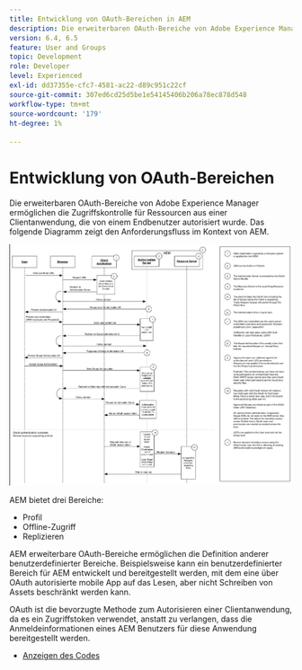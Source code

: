 ```yaml
---
title: Entwicklung von OAuth-Bereichen in AEM
description: Die erweiterbaren OAuth-Bereiche von Adobe Experience Manager ermöglichen die Zugriffskontrolle für Ressourcen von einer Clientanwendung, die von einem Endbenutzer autorisiert wurde. Das folgende Diagramm zeigt den Anforderungsfluss im Kontext von AEM.
version: 6.4, 6.5
feature: User and Groups
topic: Development
role: Developer
level: Experienced
exl-id: dd37355e-cfc7-4581-ac22-d89c951c22cf
source-git-commit: 307ed6cd25d5be1e54145406b206a78ec878d548
workflow-type: tm+mt
source-wordcount: '179'
ht-degree: 1%

---
```


# Entwicklung von OAuth-Bereichen

Die erweiterbaren OAuth-Bereiche von Adobe Experience Manager ermöglichen die Zugriffskontrolle für Ressourcen aus einer Clientanwendung, die von einem Endbenutzer autorisiert wurde. Das folgende Diagramm zeigt den Anforderungsfluss im Kontext von AEM.

![OAuth-Bereichsfluss](./assets/oauth-code-sample-develop/oauth-scopes-flow.png)

AEM bietet drei Bereiche:

* Profil
* Offline-Zugriff
* Replizieren

AEM erweiterbare OAuth-Bereiche ermöglichen die Definition anderer benutzerdefinierter Bereiche. Beispielsweise kann ein benutzerdefinierter Bereich für AEM entwickelt und bereitgestellt werden, mit dem eine über OAuth autorisierte mobile App auf das Lesen, aber nicht Schreiben von Assets beschränkt werden kann.

OAuth ist die bevorzugte Methode zum Autorisieren einer Clientanwendung, da es ein Zugriffstoken verwendet, anstatt zu verlangen, dass die Anmeldeinformationen eines AEM Benutzers für diese Anwendung bereitgestellt werden.

* [Anzeigen des Codes](https://github.com/Adobe-Consulting-Services/acs-aem-samples/blob/legacy/bundle/src/main/java/com/adobe/acs/samples/authentication/oauth/impl/SampleScopeWithPrivileges.java)
